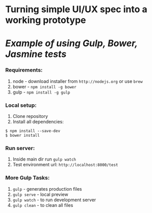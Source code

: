# Turning simple UI/UX spec into a working prototype

*Example of using Gulp, Bower, Jasmine tests*
======================

### Requirements:
1. node - download installer from `http://nodejs.org` or use `brew`
2. bower - `npm install -g bower`
3. gulp - `npm install -g gulp`

### Local setup:
1. Clone repository
2. Install all dependencies:

```
$ npm install --save-dev
$ bower install
```

### Run server:
1. Inside main dir run `gulp watch`
2. Test environment url: `http://localhost:8000/test`

### More Gulp Tasks:

1. `gulp` - generates production files
2. `gulp serve` - local preview
3. `gulp watch` - to run development server
4. `gulp clean` - to clean all files
